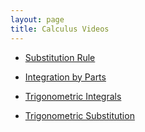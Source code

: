 ```yaml
---
layout: page
title: Calculus Videos
---
```




- [Substitution Rule](calculus/substitution_rule.html)

- [Integration by Parts](calculus/integration_by_parts.html)

- [Trigonometric Integrals](calculus/trig_integrals.html)

- [Trigonometric Substitution](calculus/trig_sub.html)

  